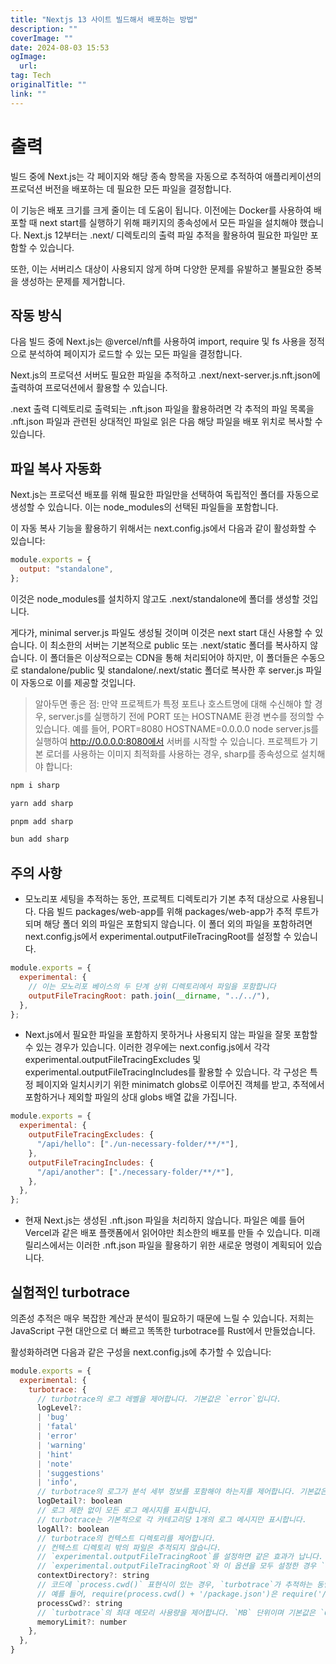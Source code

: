 ```yaml
---
title: "Nextjs 13 사이트 빌드해서 배포하는 방법"
description: ""
coverImage: ""
date: 2024-08-03 15:53
ogImage: 
  url: 
tag: Tech
originalTitle: ""
link: ""
---
```




# 출력

빌드 중에 Next.js는 각 페이지와 해당 종속 항목을 자동으로 추적하여 애플리케이션의 프로덕션 버전을 배포하는 데 필요한 모든 파일을 결정합니다.

이 기능은 배포 크기를 크게 줄이는 데 도움이 됩니다. 이전에는 Docker를 사용하여 배포할 때 next start를 실행하기 위해 패키지의 종속성에서 모든 파일을 설치해야 했습니다. Next.js 12부터는 .next/ 디렉토리의 출력 파일 추적을 활용하여 필요한 파일만 포함할 수 있습니다.

또한, 이는 서버리스 대상이 사용되지 않게 하며 다양한 문제를 유발하고 불필요한 중복을 생성하는 문제를 제거합니다.

<div class="content-ad"></div>

## 작동 방식

다음 빌드 중에 Next.js는 @vercel/nft를 사용하여 import, require 및 fs 사용을 정적으로 분석하여 페이지가 로드할 수 있는 모든 파일을 결정합니다.

Next.js의 프로덕션 서버도 필요한 파일을 추적하고 .next/next-server.js.nft.json에 출력하여 프로덕션에서 활용할 수 있습니다.

.next 출력 디렉토리로 출력되는 .nft.json 파일을 활용하려면 각 추적의 파일 목록을 .nft.json 파일과 관련된 상대적인 파일로 읽은 다음 해당 파일을 배포 위치로 복사할 수 있습니다.

<div class="content-ad"></div>

## 파일 복사 자동화

Next.js는 프로덕션 배포를 위해 필요한 파일만을 선택하여 독립적인 폴더를 자동으로 생성할 수 있습니다. 이는 node_modules의 선택된 파일들을 포함합니다.

이 자동 복사 기능을 활용하기 위해서는 next.config.js에서 다음과 같이 활성화할 수 있습니다:

```js
module.exports = {
  output: "standalone",
};
```

<div class="content-ad"></div>

이것은 node_modules를 설치하지 않고도 .next/standalone에 폴더를 생성할 것입니다.

게다가, minimal server.js 파일도 생성될 것이며 이것은 next start 대신 사용할 수 있습니다. 이 최소한의 서버는 기본적으로 public 또는 .next/static 폴더를 복사하지 않습니다. 이 폴더들은 이상적으로는 CDN을 통해 처리되어야 하지만, 이 폴더들은 수동으로 standalone/public 및 standalone/.next/static 폴더로 복사한 후 server.js 파일이 자동으로 이를 제공할 것입니다.

> 알아두면 좋은 점:
> 만약 프로젝트가 특정 포트나 호스트명에 대해 수신해야 할 경우, server.js를 실행하기 전에 PORT 또는 HOSTNAME 환경 변수를 정의할 수 있습니다. 예를 들어, PORT=8080 HOSTNAME=0.0.0.0 node server.js를 실행하여 http://0.0.0.0:8080에서 서버를 시작할 수 있습니다.
> 프로젝트가 기본 로더를 사용하는 이미지 최적화를 사용하는 경우, sharp를 종속성으로 설치해야 합니다:

```js
npm i sharp
```

<div class="content-ad"></div>

```js
yarn add sharp
```

```js
pnpm add sharp
```

```js
bun add sharp
```

## 주의 사항

<div class="content-ad"></div>

- 모노리포 세팅을 추적하는 동안, 프로젝트 디렉토리가 기본 추적 대상으로 사용됩니다. 다음 빌드 packages/web-app를 위해 packages/web-app가 추적 루트가 되며 해당 폴더 외의 파일은 포함되지 않습니다. 이 폴더 외의 파일을 포함하려면 next.config.js에서 experimental.outputFileTracingRoot를 설정할 수 있습니다.

```js
module.exports = {
  experimental: {
    // 이는 모노리포 베이스의 두 단계 상위 디렉토리에서 파일을 포함합니다
    outputFileTracingRoot: path.join(__dirname, "../../"),
  },
};
```

- Next.js에서 필요한 파일을 포함하지 못하거나 사용되지 않는 파일을 잘못 포함할 수 있는 경우가 있습니다. 이러한 경우에는 next.config.js에서 각각 experimental.outputFileTracingExcludes 및 experimental.outputFileTracingIncludes를 활용할 수 있습니다. 각 구성은 특정 페이지와 일치시키기 위한 minimatch globs로 이루어진 객체를 받고, 추적에서 포함하거나 제외할 파일의 상대 globs 배열 값을 가집니다.

```js
module.exports = {
  experimental: {
    outputFileTracingExcludes: {
      "/api/hello": ["./un-necessary-folder/**/*"],
    },
    outputFileTracingIncludes: {
      "/api/another": ["./necessary-folder/**/*"],
    },
  },
};
```

<div class="content-ad"></div>

- 현재 Next.js는 생성된 .nft.json 파일을 처리하지 않습니다. 파일은 예를 들어 Vercel과 같은 배포 플랫폼에서 읽어야만 최소한의 배포를 만들 수 있습니다. 미래 릴리스에서는 이러한 .nft.json 파일을 활용하기 위한 새로운 명령이 계획되어 있습니다.

## 실험적인 turbotrace

의존성 추적은 매우 복잡한 계산과 분석이 필요하기 때문에 느릴 수 있습니다. 저희는 JavaScript 구현 대안으로 더 빠르고 똑똑한 turbotrace를 Rust에서 만들었습니다.

활성화하려면 다음과 같은 구성을 next.config.js에 추가할 수 있습니다:

<div class="content-ad"></div>

```js
module.exports = {
  experimental: {
    turbotrace: {
      // turbotrace의 로그 레벨을 제어합니다. 기본값은 `error`입니다.
      logLevel?:
      | 'bug'
      | 'fatal'
      | 'error'
      | 'warning'
      | 'hint'
      | 'note'
      | 'suggestions'
      | 'info',
      // turbotrace의 로그가 분석 세부 정보를 포함해야 하는지를 제어합니다. 기본값은 `false`입니다.
      logDetail?: boolean
      // 로그 제한 없이 모든 로그 메시지를 표시합니다.
      // turbotrace는 기본적으로 각 카테고리당 1개의 로그 메시지만 표시합니다.
      logAll?: boolean
      // turbotrace의 컨텍스트 디렉토리를 제어합니다.
      // 컨텍스트 디렉토리 밖의 파일은 추적되지 않습니다.
      // `experimental.outputFileTracingRoot`를 설정하면 같은 효과가 납니다.
      // `experimental.outputFileTracingRoot`와 이 옵션을 모두 설정한 경우 `experimental.turbotrace.contextDirectory`가 사용됩니다.
      contextDirectory?: string
      // 코드에 `process.cwd()` 표현식이 있는 경우, `turbotrace`가 추적하는 동안 `process.cwd()`의 값을 알려주기 위해 이 옵션을 설정할 수 있습니다.
      // 예를 들어, require(process.cwd() + '/package.json')은 require('/path/to/cwd/package.json')로 추적됩니다.
      processCwd?: string
      // `turbotrace`의 최대 메모리 사용량을 제어합니다. `MB` 단위이며 기본값은 `6000`입니다.
      memoryLimit?: number
    },
  },
}
```

<div class="content-ad"></div>
